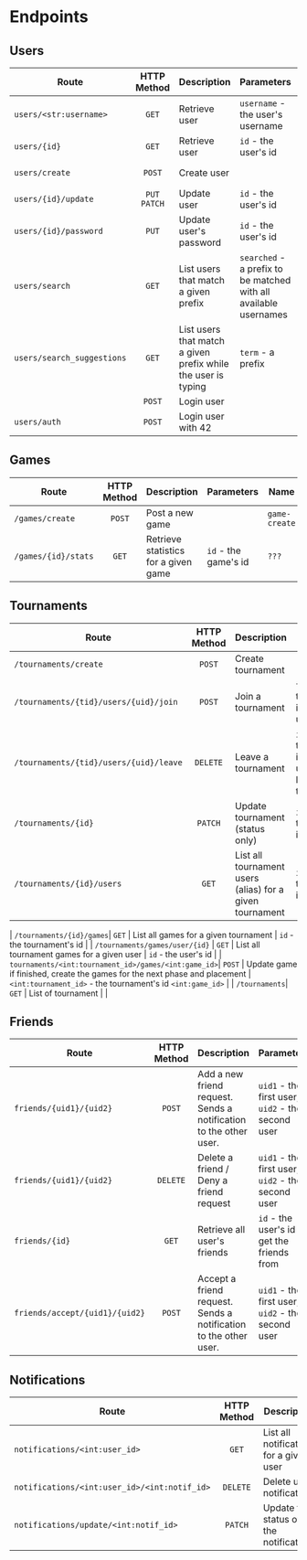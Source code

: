 # Endpoints

## Users

| Route | HTTP Method | Description | Parameters | View | URL - Name |
| --- | :--: | --- | --- | --- | --- |
| `users/<str:username>` | `GET` | Retrieve user | `username` - the user's username | profile | 'users/<str:username>' - user-profile |
| `users/{id}` | `GET` | Retrieve user | `id` - the user's id | user_detail | 'users/<int:pk>' - user-detail |
| `users/create` | `POST` | Create user | | user_create | 'users/create' -  user-create |
| `users/{id}/update`| `PUT`  `PATCH` | Update user | `id` - the user's id | user_update | 'users/<int:pk>/update' - user-update |
| `users/{id}/password` | `PUT` | Update user's password | `id` - the user's id| user_password | 'users/<int:pk>/password' - user-update-password |
| `users/search` | `GET` | List users that match a given prefix | `searched` - a prefix to be matched with all available usernames | search_users | 'users/search' - search-users
| `users/search_suggestions` | `GET` | List users that match a given prefix while the user is typing | `term` - a prefix | search_suggestions |  'users/search_suggestions' - search-suggestions
| ` `| `POST` | Login user | | loginview | ' ' - login
| `users/auth` | `POST` | Login user with 42 | |

## Games

| Route | HTTP Method | Description | Parameters | Name |
| --- | :--: | --- | --- | --- |
| `/games/create` | `POST` | Post a new game |  | `game-create` |
| `/games/{id}/stats` | `GET` | Retrieve statistics for a given game | `id` - the game's id | `???` |

## Tournaments

| Route | HTTP Method | Description | Parameters |
| --- | :--: | --- | --- |
| `/tournaments/create`| `POST` | Create tournament | |
| `/tournaments/{tid}/users/{uid}/join`| `POST` | Join a tournament | `tid` - the tournament's id, `uid` - the user's id |
| `/tournaments/{tid}/users/{uid}/leave` | `DELETE` | Leave a tournament | `id` - the tournament's id, `uid` - the user who's leaving the tournament |
| `/tournaments/{id}` | `PATCH` | Update tournament (status only) | `id` - the tournament's id |
| `/tournaments/{id}/users` | `GET` | List all tournament users (alias) for a given tournament | `id` - the tournament's id |

| `/tournaments/{id}/games`| `GET` | List all games for a given tournament | `id` - the tournament's id  |
| `/tournaments/games/user/{id}` | `GET` | List all tournament games for a given user | `id` - the user's id |
| `tournaments/<int:tournament_id>/games/<int:game_id>`|  `POST` | Update game if finished, create the games for the next phase and placement | `<int:tournament_id>` - the tournament's id `<int:game_id>` |
| `/tournaments`| `GET` | List of tournament | |


## Friends

| Route | HTTP Method | Description | Parameters | View | URL - Name |
| --- | :--: | --- | --- |--- | --- |
| `friends/{uid1}/{uid2}` | `POST` | Add a new friend request. Sends a notification to the other user. | `uid1` - the first user, `uid2` - the second user | add_remove_friend | 'friends/<int:user1_id>/<int:user2_id>' - friend-add-remove
| `friends/{uid1}/{uid2}` | `DELETE` | Delete a friend / Deny a friend request | `uid1` - the first user, `uid2` - the second user | add_remove_friend | 'friends/<int:user1_id>/<int:user2_id>' - friend-add-remove
| `friends/{id}` | `GET` | Retrieve all user's friends | `id` - the  user's id to get the friends from | get_user_friends | 'friends/<int:user_id>' - friends-detail | get_user_friends | 'friends/<int:user_id>' - friends-detail
| `friends/accept/{uid1}/{uid2}` | `POST` | Accept a friend request. Sends a notification to the other user. | `uid1` - the first user, `uid2` - the second user | accept_friend | 'friends/accept/<int:user1_id>/<int:user2_id>' - accept-friend |


## Notifications

| Route | HTTP Method | Description | Parameters | View | URL - Name |
| --- | :--: | --- | --- | --- | --- |
| `notifications/<int:user_id>` | `GET` | List all notifications for a given user | `id` - the user's id | get_user_notifications | 'notifications/<int:user_id>' - notifications |
| `notifications/<int:user_id>/<int:notif_id>`| `DELETE` | Delete user notification | `id` - the user's id | get_user_notifications | 'notifications/<int:user_id>' - notifications |
| `notifications/update/<int:notif_id>`| `PATCH` | Update the status of the notification | `notif_id` - the notifications's id | update_notification | 'notifications/update/<int:notif_id>' - update-notification |